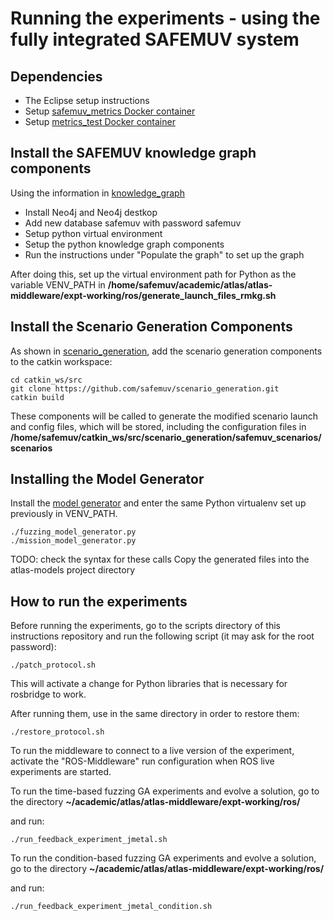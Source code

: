 # Running the experiments - using the fully integrated SAFEMUV system

## Dependencies
- The Eclipse setup instructions
- Setup [safemuv_metrics Docker container](https://github.com/safemuv/safemuv_ros/blob/devel/safemuv_dockers/safemuv_metrics/README.md)
- Setup [metrics_test Docker container](https://github.com/safemuv/safemuv_ros/tree/aerolab-experiments/safemuv_dockers/safemuv_metrics/README.md)

## Install the SAFEMUV knowledge graph components
Using the information in [knowledge_graph](https://github.com/safemuv/knowledge_graph)
- Install Neo4j and Neo4j destkop
- Add new database safemuv with password safemuv 
- Setup python virtual environment
- Setup the python knowledge graph components
- Run the instructions under "Populate the graph" to set up the graph

After doing this, set up the virtual environment path for Python as the variable VENV_PATH in 
**/home/safemuv/academic/atlas/atlas-middleware/expt-working/ros/generate_launch_files_rmkg.sh**

## Install the Scenario Generation Components

As shown in [scenario_generation](https://github.com/safemuv/scenario_generation),
add the scenario generation components to the catkin workspace:

```
cd catkin_ws/src
git clone https://github.com/safemuv/scenario_generation.git
catkin build
```
These components will be called to generate the modified scenario launch and config files,
which will be stored, including the configuration files in
**/home/safemuv/catkin_ws/src/scenario_generation/safemuv_scenarios/scenarios**

## Installing the Model Generator

Install the [model generator](https://github.com/safemuv/integration_tools/tree/master/graph-to-model-conversion)
and enter the same Python virtualenv set up previously in VENV_PATH.

```
./fuzzing_model_generator.py
./mission_model_generator.py
```

TODO: check the syntax for these calls
Copy the generated files into the atlas-models project directory

## How to run the experiments

Before running the experiments, go to the scripts directory of this
instructions repository and run the following script (it may ask for the root password):
```
./patch_protocol.sh 
```

This will activate a change for Python libraries that is necessary for
rosbridge to work.

After running them, use in the same directory in order to restore them:
```
./restore_protocol.sh 
```

To run the middleware to connect to a live version of the experiment,
activate the "ROS-Middleware" run configuration when ROS live
experiments are started.

To run the time-based fuzzing GA experiments and evolve a solution, go to the directory
**~/academic/atlas/atlas-middleware/expt-working/ros/**

and run:
```
./run_feedback_experiment_jmetal.sh
```

To run the condition-based fuzzing GA experiments and evolve a solution, go to the directory
**~/academic/atlas/atlas-middleware/expt-working/ros/**

and run:
```
./run_feedback_experiment_jmetal_condition.sh
```
